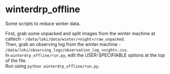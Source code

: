 # winterdrp_offline
Some scripts to reduce winter data.

First, grab some unpacked and split images from the winter machine at caltech - `/data/loki/data/winter/<night>/raw_unpacked`. <br>
Then, grab an observing log from the winter machine - `/data/loki/observing_logs/observation_log_<night>.csv`. <br>
In `winterdrp_offline/run.py`, edit the USER-SPECIFIABLE options at the top of the file. <br>
Run using `python winterdrp_offline/run.py`.
